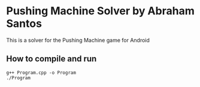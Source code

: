 # Pushing Machine Solver by Abraham Santos

This is a solver for the Pushing Machine game for Android

## How to compile and run
```
g++ Program.cpp -o Program
./Program
```

